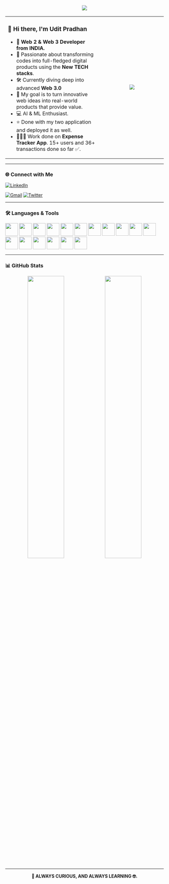 <h1 align="center" style="color:#2563EB; font-weight:bold;">
  <img src="https://readme-typing-svg.herokuapp.com?font=Fira+Code&duration=2000&pause=1000&color=2563EB&center=true&vCenter=true&width=600&lines=Hi+%F0%9F%91%8B%2C+I'm+Udit+Pradhan;Full+Stack+Web+Developer+from+INDIA;Crafting+cool+and+clean+web+experiences"/>
</h1>


<table>
  <tr>
    <td width="60%">
      <h3>👋 Hi there, I'm <strong>Udit Pradhan</strong></h3>
      <ul>
        <li>🚀 <strong> Web 2 & Web 3 Developer from INDIA. </strong></li>
        <li>🧠 Passionate about transforming codes into full-fledged digital products using the <strong>New TECH stacks</strong>.</li>
        <li>🛠️ Currently diving deep into advanced <strong> Web 3.0</strong></li>
        <li>🎯 My goal is to turn innovative web ideas into real-world products that provide value.</li>
        <li>💻 AI & ML Enthusiast. </li>
        <!-- <li>⭐ Currently working on Car Rent application ⌛.... update:  Too many bugs as of now.</li> -->
        <li>⭐ Done with my two application and deployed it as well. </li>
        <li>🧑🏻‍💻 Work done on <strong>Expense Tracker App</strong>. 15+ users and 36+ transactions done so far ✅. </li>
      </ul>
    </td>
    <td align="center" width="40%">
      <img src="https://media.giphy.com/media/v1.Y2lkPTc5MGI3NjExOG44MjVoNG1hOHRud3V4eG4yeWFyOWo2MHFmY2VuM2E3ajh0NWNnYyZlcD12MV9naWZzX3NlYXJjaCZjdD1n/Ur7vrGqaUIXupMDMeV/giphy.gif" />
    </td>
  </tr>
</table>



---

### 🌐 Connect with Me
[![LinkedIn](https://img.shields.io/badge/LinkedIn-%230077B5.svg?style=for-the-badge&logo=linkedin&logoColor=white)](https://www.linkedin.com/in/udit-pradhan-429a2729b/) 
<!-- [![Instagram](https://img.shields.io/badge/Instagram-%23E4405F.svg?style=for-the-badge&logo=instagram&logoColor=white)](https://www.instagram.com/im_impactt/) -->
[![Gmail](https://img.shields.io/badge/Email-uditpradhan.official@gmail.com-D14836?style=for-the-badge&logo=gmail&logoColor=white)](mailto:uditpradhan.official@gmail.com)
[![Twitter](https://img.shields.io/badge/Twitter-%231DA1F2.svg?style=for-the-badge&logo=twitter&logoColor=white)](https://x.com/udit_pradhan_)


---

### 🛠️ Languages & Tools
<p>
  <img src="https://cdn.jsdelivr.net/gh/devicons/devicon/icons/html5/html5-original.svg" width="40"/>
  <img src="https://cdn.jsdelivr.net/gh/devicons/devicon/icons/css3/css3-original.svg" width="40"/>
  <img src="https://cdn.jsdelivr.net/gh/devicons/devicon/icons/javascript/javascript-original.svg" width="40"/>
  <img src="https://cdn.jsdelivr.net/gh/devicons/devicon/icons/react/react-original.svg" width="40"/>
  <img src="https://cdn.jsdelivr.net/gh/devicons/devicon/icons/nodejs/nodejs-original.svg" width="40"/>
  <img src="https://cdn.jsdelivr.net/gh/devicons/devicon/icons/express/express-original.svg" width="40"/>
  <img src="https://cdn.jsdelivr.net/gh/devicons/devicon/icons/mongodb/mongodb-original.svg" width="40"/>
  <img src="https://cdn.jsdelivr.net/gh/devicons/devicon/icons/python/python-original.svg" width="40"/>
  <img src="https://cdn.jsdelivr.net/gh/devicons/devicon/icons/cplusplus/cplusplus-original.svg" width="40"/>
  <img src="https://cdn.jsdelivr.net/gh/devicons/devicon/icons/figma/figma-original.svg" width="40"/>

  <!-- Added below -->
  <img src="https://cdn.jsdelivr.net/gh/devicons/devicon/icons/c/c-original.svg" width="40"/>
  <img src="https://cdn.jsdelivr.net/gh/devicons/devicon/icons/java/java-original.svg" width="40"/>
  <img src="https://cdn.jsdelivr.net/gh/devicons/devicon/icons/mysql/mysql-original.svg" width="40"/>
  <img src="https://cdn.jsdelivr.net/gh/devicons/devicon/icons/git/git-original.svg" width="40"/>
  <img src="https://cdn.jsdelivr.net/gh/devicons/devicon/icons/github/github-original.svg" width="40"/>
  <img src="https://cdn.jsdelivr.net/gh/devicons/devicon/icons/vscode/vscode-original.svg" width="40"/>
  <!-- <img src="https://upload.wikimedia.org/wikipedia/commons/2/20/Google_Colaboratory_SVG_Logo.svg" width="40"/> -->
  <img src="https://www.svgrepo.com/show/327408/logo-vercel.svg" width="40"/>
</p>

---

### 📊 GitHub Stats
<p align="center">
  <img src="https://github-readme-stats.vercel.app/api?username=itsUdit24&show_icons=true&theme=default" width="48%" />
  <img src="https://github-readme-stats.vercel.app/api/top-langs/?username=itsUdit24&layout=compact&theme=default" width="48%" />
</p>

---


<p align="center">
  <strong>🚀 ALWAYS CURIOUS, AND ALWAYS LEARNING 🤓.</strong>
</p>



